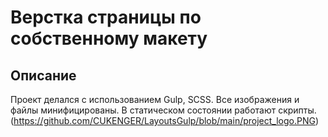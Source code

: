 # Верстка страницы по собственному макету
## Описание
Проект делался с использованием Gulp, SCSS. Все изображения и файлы минифицированы. В статическом состоянии работают скрипты.
(https://github.com/CUKENGER/LayoutsGulp/blob/main/project_logo.PNG)
